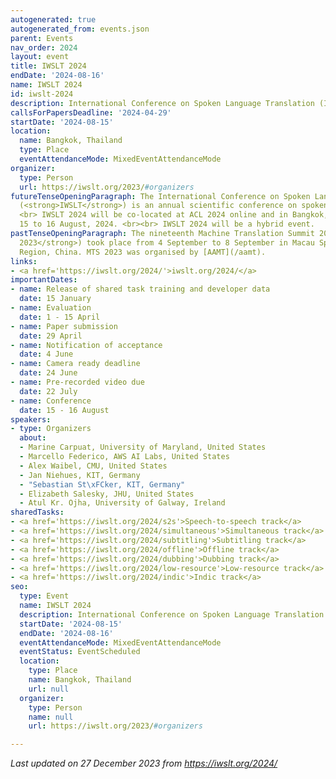 ```yaml
---
autogenerated: true
autogenerated_from: events.json
parent: Events
nav_order: 2024
layout: event
title: IWSLT 2024
endDate: '2024-08-16'
name: IWSLT 2024
id: iwslt-2024
description: International Conference on Spoken Language Translation (IWSLT)
callsForPapersDeadline: '2024-04-29'
startDate: '2024-08-15'
location:
  name: Bangkok, Thailand
  type: Place
  eventAttendanceMode: MixedEventAttendanceMode
organizer:
  type: Person
  url: https://iwslt.org/2023/#organizers
futureTenseOpeningParagraph: The International Conference on Spoken Language Translation
  (<strong>IWSLT</strong>) is an annual scientific conference on spoken language translation.<br>
  <br> IWSLT 2024 will be co-located at ACL 2024 online and in Bangkok, Thailand from
  15 to 16 August, 2024. <br><br> IWSLT 2024 will be a hybrid event.
pastTenseOpeningParagraph: The nineteenth Machine Translation Summit 2023 (<strong>MTS
  2023</strong>) took place from 4 September to 8 September in Macau Special Administrative
  Region, China. MTS 2023 was organised by [AAMT](/aamt).
links:
- <a href='https://iwslt.org/2024/'>iwslt.org/2024/</a>
importantDates:
- name: Release of shared task training and developer data
  date: 15 January
- name: Evaluation
  date: 1 - 15 April
- name: Paper submission
  date: 29 April
- name: Notification of acceptance
  date: 4 June
- name: Camera ready deadline
  date: 24 June
- name: Pre-recorded video due
  date: 22 July
- name: Conference
  date: 15 - 16 August
speakers:
- type: Organizers
  about:
  - Marine Carpuat, University of Maryland, United States
  - Marcello Federico, AWS AI Labs, United States
  - Alex Waibel, CMU, United States
  - Jan Niehues, KIT, Germany
  - "Sebastian St\xFCker, KIT, Germany"
  - Elizabeth Salesky, JHU, United States
  - Atul Kr. Ojha, University of Galway, Ireland
sharedTasks:
- <a href='https://iwslt.org/2024/s2s'>Speech-to-speech track</a>
- <a href='https://iwslt.org/2024/simultaneous'>Simultaneous track</a>
- <a href='https://iwslt.org/2024/subtitling'>Subtitling track</a>
- <a href='https://iwslt.org/2024/offline'>Offline track</a>
- <a href='https://iwslt.org/2024/dubbing'>Dubbing track</a>
- <a href='https://iwslt.org/2024/low-resource'>Low-resource track</a>
- <a href='https://iwslt.org/2024/indic'>Indic track</a>
seo:
  type: Event
  name: IWSLT 2024
  description: International Conference on Spoken Language Translation (IWSLT)
  startDate: '2024-08-15'
  endDate: '2024-08-16'
  eventAttendanceMode: MixedEventAttendanceMode
  eventStatus: EventScheduled
  location:
    type: Place
    name: Bangkok, Thailand
    url: null
  organizer:
    type: Person
    name: null
    url: https://iwslt.org/2023/#organizers

---
```

*Last updated on 27 December 2023 from https://iwslt.org/2024/*
